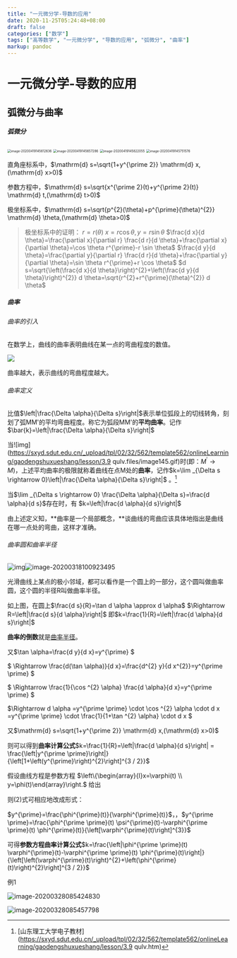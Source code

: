 ```yaml
---
title: "一元微分学-导数的应用"
date: 2020-11-25T05:24:48+08:00
draft: false
categories: ["数学"]
tags: ["高等数学", "一元微分学", "导数的应用", "弧微分", "曲率"] 
markup: pandoc
---
```


# 一元微分学-导数的应用

## 弧微分与曲率

##### 弧微分

<img src="https://picgo12138.oss-cn-hangzhou.aliyuncs.com/md/image-20200419145612636.png" alt="image-20200419145612636" style="zoom:50%;" />

<img src="https://picgo12138.oss-cn-hangzhou.aliyuncs.com/md/image-20200419145657286.png" alt="image-20200419145657286" style="zoom:50%;" />

<img src="https://picgo12138.oss-cn-hangzhou.aliyuncs.com/md/image-20200419145822055.png" alt="image-20200419145822055" style="zoom:50%;" />

<img src="https://picgo12138.oss-cn-hangzhou.aliyuncs.com/md/image-20200419145751576.png" alt="image-20200419145751576" style="zoom:50%;" />

直角座标系中，$\mathrm{d} s=\sqrt{1+y^{\prime 2}} \mathrm{d} x,(\mathrm{d} x>0)$

参数方程中，$\mathrm{d} s=\sqrt{x^{\prime 2}(t)+y^{\prime 2}(t)} \mathrm{d} t,(\mathrm{d} t>0)$

极坐标系中，$\mathrm{d} s=\sqrt{p^{2}(\theta)+p^{\prime}(\theta)^{2}} \mathrm{d} \theta,(\mathrm{d} \theta>0)$

> 极坐标系中的证明：
> $r=r(\theta)$
> $x=r \cos \theta, y=r \sin \theta$
> $\frac{d x}{d \theta}=\frac{\partial x}{\partial r} \frac{d r}{d \theta}+\frac{\partial x}{\partial \theta}=\cos \theta r^{\prime}-r \sin \theta$
> $\frac{d y}{d \theta}=\frac{\partial y}{\partial r} \frac{d r}{d \theta}+\frac{\partial y}{\partial \theta}=\sin \theta r^{\prime}+r \cos \theta$
> $d s=\sqrt{\left(\frac{d x}{d \theta}\right)^{2}+\left(\frac{d y}{d \theta}\right)^{2}} d \theta=\sqrt{r^{2}+r^{\prime}(\theta)^{2}} d \theta$

##### 曲率

###### 曲率的引入

在数学上，曲线的曲率表明曲线在某一点的弯曲程度的数值。

![](https://picgo12138.oss-cn-hangzhou.aliyuncs.com/md/20200306185121.png)

曲率越大，表示曲线的弯曲程度越大。

###### 曲率定义

比值$\left|\frac{\Delta \alpha}{\Delta s}\right|$表示单位弧段上的切线转角，刻划了弧MM'的平均弯曲程度。称它为弧段MM'的**平均曲率**。记作$\bar{k}=\left|\frac{\Delta \alpha}{\Delta s}\right|$

当![img](https://sxyd.sdut.edu.cn/_upload/tpl/02/32/562/template562/onlineLearning/gaodengshuxueshang/lesson/3.9  qulv.files/image145.gif)时(即：$M^{\prime} \rightarrow M$)，上述平均曲率的极限就称着曲线在点M处的**曲率**，记作$k=\lim _{\Delta s \rightarrow 0}\left|\frac{\Delta \alpha}{\Delta s}\right|$  。[^1]

当$\lim _{\Delta s \rightarrow 0} \frac{\Delta \alpha}{\Delta s}=\frac{d \alpha}{d s}$存在时，有 $k=\left|\frac{d \alpha}{d s}\right|$

由上述定义知，**曲率是一个局部概念，**谈曲线的弯曲应该具体地指出是曲线在哪一点处的弯曲，这样才准确。

[^1]: [山东理工大学电子教材](https://sxyd.sdut.edu.cn/_upload/tpl/02/32/562/template562/onlineLearning/gaodengshuxueshang/lesson/3.9  qulv.htm)

###### 曲率圆和曲率半径

![img](https://bkimg.cdn.bcebos.com/pic/b3b7d0a20cf431adc3be11524836acaf2edd9868)![image-20200318100923495](https://picgo12138.oss-cn-hangzhou.aliyuncs.com/md/image-20200318100923495.png)

光滑曲线上某点的极小邻域，都可以看作是一个圆上的一部分，这个圆叫做曲率圆，这个圆的半径R叫做曲率半径。

如上图，在圆上$\frac{d s}{R}=\tan d \alpha \approx d \alpha$
$\Rightarrow R=\left|\frac{d s}{d \alpha}\right|$
即$k=\frac{1}{R}=\left|\frac{d \alpha}{d s}\right|$

**曲率的倒数**就是[曲率半径](https://baike.baidu.com/item/曲率半径/2036643)。

又$\tan \alpha=\frac{d y}{d x}=y^{\prime} $

$ \Rightarrow  \frac{d(\tan \alpha)}{d x}=\frac{d^{2} y}{d x^{2}}=y^{\prime \prime} $

$ \Rightarrow \frac{1}{\cos ^{2} \alpha}  \frac{d \alpha}{d x}=y^{\prime \prime} $

$\Rightarrow d \alpha =y^{\prime \prime} \cdot \cos ^{2} \alpha \cdot d x =y^{\prime \prime} \cdot \frac{1}{1+\tan ^{2} \alpha} \cdot d x $

又$\mathrm{d} s=\sqrt{1+y^{\prime 2}} \mathrm{d} x,(\mathrm{d} x>0)$

则可以得到**曲率计算公式**$k=\frac{1}{R}=\left|\frac{d \alpha}{d s}\right| = \frac{\left|y^{\prime \prime}\right|}{\left[1+\left(y^{\prime}\right)^{2}\right]^{3 / 2}}$



假设曲线方程是参数方程 $\left\{\begin{array}{l}x=\varphi(t) \\ y=\phi(t)\end{array}\right.$ 给出

则(2)式可相应地改成形式：

$y^{\prime}=\frac{\phi^{\prime}(t)}{\varphi^{\prime}(t)}$，，$y^{\prime \prime}=\frac{\phi^{\prime \prime}(t) \psi^{\prime}(t)-\varphi^{\prime \prime}(t) \phi^{\prime}(t)}{\left[\varphi^{\prime}(t)\right]^{3}}$

可得**参数方程曲率计算公式**$k=\frac{\left|\phi^{\prime \prime}(t) \varphi^{\prime}(t)-\varphi^{\prime \prime}(t) \phi^{\prime}(t)\right|}{\left[\left(\varphi^{\prime}(t)\right)^{2}+\left(\phi^{\prime}(t)\right)^{2}\right]^{3 / 2}}$



例1

![image-20200328085424830](https://picgo12138.oss-cn-hangzhou.aliyuncs.com/md/image-20200328085424830.png)

![image-20200328085457798](https://picgo12138.oss-cn-hangzhou.aliyuncs.com/md/image-20200328085457798.png)

